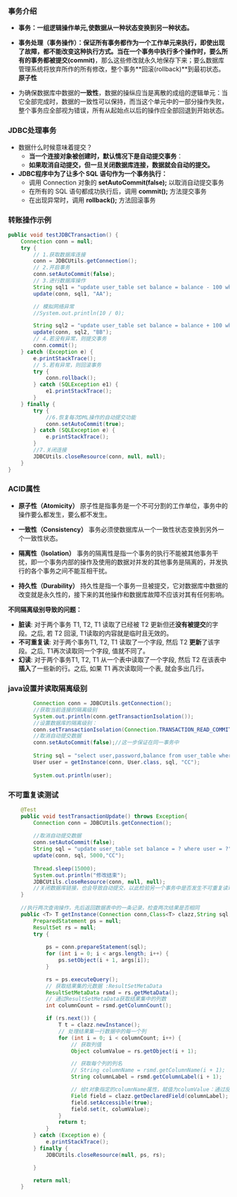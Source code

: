 ### 事务介绍

- **事务：一组逻辑操作单元,使数据从一种状态变换到另一种状态。**

- **事务处理（事务操作）：**保证所有事务都作为一个工作单元来执行，即使出现了故障，都不能改变这种执行方式。当在一个事务中执行多个操作时，要么所有的事务都**被提交(commit)**，那么这些修改就永久地保存下来；要么数据库管理系统将放弃所作的所有修改，整个事务**回滚(rollback)**到最初状态。**原子性**

- 为确保数据库中数据的**一致性**，数据的操纵应当是离散的成组的逻辑单元：当它全部完成时，数据的一致性可以保持，而当这个单元中的一部分操作失败，整个事务应全部视为错误，所有从起始点以后的操作应全部回退到开始状态。 

### JDBC处理事务

- 数据什么时候意味着提交？
  - **当一个连接对象被创建时，默认情况下是自动提交事务**：
  - **如果取消自动提交，但一旦关闭数据库连接，数据就会自动的提交。**
- **JDBC程序中为了让多个 SQL 语句作为一个事务执行：**
  - 调用 Connection 对象的 **setAutoCommit(false);** 以取消自动提交事务
  - 在所有的 SQL 语句都成功执行后，调用 **commit();** 方法提交事务
  - 在出现异常时，调用 **rollback();** 方法回滚事务


### 转账操作示例

```java
public void testJDBCTransaction() {
	Connection conn = null;
	try {
		// 1.获取数据库连接
		conn = JDBCUtils.getConnection();
		// 2.开启事务
		conn.setAutoCommit(false);
		// 3.进行数据库操作
		String sql1 = "update user_table set balance = balance - 100 where user = ?";
		update(conn, sql1, "AA");

		// 模拟网络异常
		//System.out.println(10 / 0);

		String sql2 = "update user_table set balance = balance + 100 where user = ?";
		update(conn, sql2, "BB");
		// 4.若没有异常，则提交事务
		conn.commit();
	} catch (Exception e) {
		e.printStackTrace();
		// 5.若有异常，则回滚事务
		try {
			conn.rollback();
		} catch (SQLException e1) {
			e1.printStackTrace();
		}
    } finally {
        try {
			//6.恢复每次DML操作的自动提交功能
			conn.setAutoCommit(true);
		} catch (SQLException e) {
			e.printStackTrace();
		}
        //7.关闭连接
		JDBCUtils.closeResource(conn, null, null); 
    }  
}
```

### ACID属性

- **原子性（Atomicity）**
  原子性是指事务是一个不可分割的工作单位，事务中的操作要么都发生，要么都不发生。 

- **一致性（Consistency）**
  事务必须使数据库从一个一致性状态变换到另外一个一致性状态。

- **隔离性（Isolation）**
  事务的隔离性是指一个事务的执行不能被其他事务干扰，即一个事务内部的操作及使用的数据对并发的其他事务是隔离的，并发执行的各个事务之间不能互相干扰。

- **持久性（Durability）**
  持久性是指一个事务一旦被提交，它对数据库中数据的改变就是永久性的，接下来的其他操作和数据库故障不应该对其有任何影响。

**不同隔离级别导致的问题：**

- **脏读**: 对于两个事务 T1, T2, T1 读取了已经被 T2 更新但还**没有被提交**的字段。之后, 若 T2 回滚, T1读取的内容就是临时且无效的。
- **不可重复读**: 对于两个事务T1, T2, T1 读取了一个字段, 然后 T2 **更新**了该字段。之后, T1再次读取同一个字段, 值就不同了。
- **幻读**: 对于两个事务T1, T2, T1 从一个表中读取了一个字段, 然后 T2 在该表中**插入**了一些新的行。之后, 如果 T1 再次读取同一个表, 就会多出几行。

### java设置并读取隔离级别

```java
		Connection conn = JDBCUtils.getConnection();
		//获取当前连接的隔离级别
		System.out.println(conn.getTransactionIsolation());
		//设置数据库的隔离级别：
		conn.setTransactionIsolation(Connection.TRANSACTION_READ_COMMITTED);
		//取消自动提交数据
		conn.setAutoCommit(false);//这一步保证在同一事务中
		
		String sql = "select user,password,balance from user_table where user = ?";
		User user = getInstance(conn, User.class, sql, "CC");
		
		System.out.println(user);
```

### 不可重复读测试

```java
	@Test
	public void testTransactionUpdate() throws Exception{
		Connection conn = JDBCUtils.getConnection();
		
		//取消自动提交数据
		conn.setAutoCommit(false);
		String sql = "update user_table set balance = ? where user = ?";
		update(conn, sql, 5000,"CC");
		
		Thread.sleep(15000);
		System.out.println("修改结束");
		JDBCUtils.closeResource(conn, null, null); 
        //关闭数据库链接，也会导致自动提交，以此检验另一个事务中是否发生不可重复读现象
	}
	
	//执行两次查询操作，先后返回数据表中的一条记录，检查两次结果是否相同
	public <T> T getInstance(Connection conn,Class<T> clazz,String sql, Object... args) {
		PreparedStatement ps = null;
		ResultSet rs = null;
		try {
			
			ps = conn.prepareStatement(sql);
			for (int i = 0; i < args.length; i++) {
				ps.setObject(i + 1, args[i]);
			}

			rs = ps.executeQuery();
			// 获取结果集的元数据 :ResultSetMetaData
			ResultSetMetaData rsmd = rs.getMetaData();
			// 通过ResultSetMetaData获取结果集中的列数
			int columnCount = rsmd.getColumnCount();

			if (rs.next()) {
				T t = clazz.newInstance();
				// 处理结果集一行数据中的每一个列
				for (int i = 0; i < columnCount; i++) {
					// 获取列值
					Object columValue = rs.getObject(i + 1);

					// 获取每个列的列名
					// String columnName = rsmd.getColumnName(i + 1);
					String columnLabel = rsmd.getColumnLabel(i + 1);

					// 给t对象指定的columnName属性，赋值为columValue：通过反射
					Field field = clazz.getDeclaredField(columnLabel);
					field.setAccessible(true);
					field.set(t, columValue);
				}
				return t;
			}
		} catch (Exception e) {
			e.printStackTrace();
		} finally {
			JDBCUtils.closeResource(null, ps, rs);

		}

		return null;
	}
```

